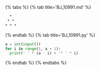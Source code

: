 {% tabs %}
{% tab title='BJ_10991.md' %}

```txt
  *
 * *
* * *
```

{% endtab %}
{% tab title='BJ_10991.py' %}

```py
a = int(input())
for i in range(1, a + 1):
  print(' ' * (a - i) + '* ' * i)
```

{% endtab %}
{% endtabs %}